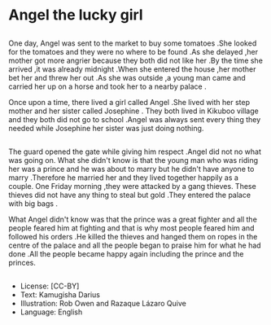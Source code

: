 # Angel the lucky girl

##
One day, Angel was sent to the market to
buy some tomatoes .She looked for the
tomatoes and they were no where to be
found .As she delayed ,her mother got more
angrier because they both did not like her
.By the time she arrived ,it was already
midnight .When she entered the house ,her
mother bet her and threw her out .As she
was outside ,a young man came and carried
her up on a horse and took her to a nearby
palace .

Once upon a time, there lived a girl called
Angel .She lived with her step mother and
her sister called Josephine . They both lived
in Kikuboo village and they both did not go
to school .Angel was always sent every thing
they needed while Josephine her sister was
just doing nothing.

##
The guard opened the gate while giving him
respect .Angel did not no what was going
on. What she didn't know is that the young
man who was riding her was a prince and he
was about to marry but he didn't have
anyone to marry .Therefore he married her
and they lived together happily as a couple.
One Friday morning ,they were attacked by
a gang thieves. These thieves did not have
any thing to steal but gold .They entered the
palace with big bags .

What Angel didn't know was that the prince
was a great fighter and all the people feared
him at fighting and that is why most people
feared him and followed his orders .He killed
the thieves and hanged them on ropes in
the centre of the palace and all the people
began to praise him for what he had done
.All the people became happy again
including the prince and the princes.

##
* License: [CC-BY]
* Text: Kamugisha Darius
* Illustration: Rob Owen and Razaque Lázaro Quive
* Language: English
